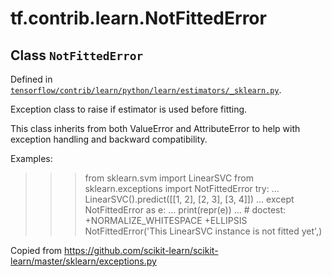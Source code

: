 <div itemscope itemtype="http://developers.google.com/ReferenceObject">
<meta itemprop="name" content="tf.contrib.learn.NotFittedError" />
</div>

# tf.contrib.learn.NotFittedError

## Class `NotFittedError`





Defined in [`tensorflow/contrib/learn/python/learn/estimators/_sklearn.py`](https://www.tensorflow.org/code/tensorflow/contrib/learn/python/learn/estimators/_sklearn.py).

Exception class to raise if estimator is used before fitting.

This class inherits from both ValueError and AttributeError to help with
exception handling and backward compatibility.

Examples:
>>> from sklearn.svm import LinearSVC
>>> from sklearn.exceptions import NotFittedError
>>> try:
...     LinearSVC().predict([[1, 2], [2, 3], [3, 4]])
... except NotFittedError as e:
...     print(repr(e))
...                        # doctest: +NORMALIZE_WHITESPACE +ELLIPSIS
NotFittedError('This LinearSVC instance is not fitted yet',)

Copied from
https://github.com/scikit-learn/scikit-learn/master/sklearn/exceptions.py

